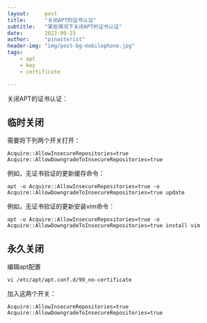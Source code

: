 ```yaml
---
layout:     post
title:      "关闭APT的证书认证"
subtitle:   "某些情况下关闭APT的证书认证"
date:       2022-09-23
author:     "pinasterist"
header-img: "img/post-bg-mobilephone.jpg"
tags:
    - apt
    - key
    - certificate

---
```


关闭APT的证书认证：

## 临时关闭

需要将下列两个开关打开：

```
Acquire::AllowInsecureRepositories=true
Acquire::AllowDowngradeToInsecureRepositories=true
```

例如，无证书验证的更新缓存命令：
```
apt -o Acquire::AllowInsecureRepositories=true -o Acquire::AllowDowngradeToInsecureRepositories=true update
```

例如，无证书验证的更新安装vim命令：
```
apt -o Acquire::AllowInsecureRepositories=true -o Acquire::AllowDowngradeToInsecureRepositories=true install vim
```

## 永久关闭

编辑apt配置
```
vi /etc/apt/apt.conf.d/99_no-certificate
```

加入这两个开关：
```
Acquire::AllowInsecureRepositories=true
Acquire::AllowDowngradeToInsecureRepositories=true
```
